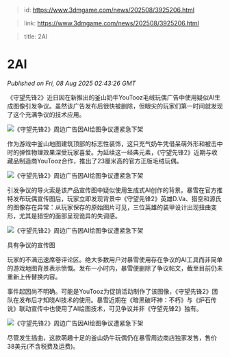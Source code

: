 > id: https://www.3dmgame.com/news/202508/3925206.html

> link: https://www.3dmgame.com/news/202508/3925206.html

> title: 2AI

# 2AI
_Published on Fri, 08 Aug 2025 02:43:26 GMT_

《守望先锋2》近日因在新推出的釜山奶牛YouTooz毛绒玩偶广告中使用疑似AI生成图像引发争议。虽然该广告发布后很快被删除，但眼尖的玩家们第一时间就发现了这个充满争议的技术应用。

![《守望先锋2》周边广告因AI绘图争议遭紧急下架](https://img.3dmgame.com/uploads/images/news/20250808/1754620582_133899_jpg_r.jpg)

作为游戏中釜山地图建筑顶部的标志性装饰，这只充气奶牛凭借呆萌外形和被击中时的弹性物理效果深受玩家喜爱。为延续这一经典元素，《守望先锋2》近期与收藏品制造商YouTooz合作，推出了23厘米高的官方正版毛绒玩偶。

![《守望先锋2》周边广告因AI绘图争议遭紧急下架](https://img.3dmgame.com/uploads/images/news/20250808/1754620590_560372_jpg_r.jpg)

引发争议的导火索是该产品宣传图中疑似使用生成式AI创作的背景。暴雪在官方推特发布玩偶宣传图后，玩家立即发现背景中《守望先锋2》英雄D.Va、猎空和源氏的图像存在异常：从玩家保存的原始图片可见，三位英雄的装甲设计出现扭曲变形，尤其是猎空的面部呈现诡异的失调感。

![《守望先锋2》周边广告因AI绘图争议遭紧急下架](https://img.3dmgame.com/uploads/images/news/20250808/1754620597_597465_jpg_r.jpg)

具有争议的宣传图

玩家的不满迅速席卷评论区。绝大多数用户对暴雪使用存在争议的AI工具而非简单的游戏地图背景表示愤慨。发布一小时内，暴雪便删除了争议帖文，截至目前仍未重新上传替换内容。

事件起因尚不明确。可能是YouTooz为促销活动制作了该图像，《守望先锋2》团队在发布后才知晓AI技术的使用。暴雪近期在《暗黑破坏神：不朽》与《炉石传说》联动宣传中也使用了AI绘图技术，可见争议并非《守望先锋2》独有。

![《守望先锋2》周边广告因AI绘图争议遭紧急下架](https://img.3dmgame.com/uploads/images/news/20250808/1754620623_845719_jpg_r.jpg)

尽管发生插曲，这款萌趣十足的釜山奶牛玩偶仍在暴雪周边商店独家发售，售价38美元(不含税费及运费)。
